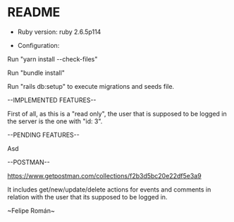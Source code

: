 # README

* Ruby version: ruby 2.6.5p114

* Configuration: 

Run "yarn install --check-files"

Run "bundle install"

Run "rails db:setup" to execute migrations and seeds file.


--IMPLEMENTED FEATURES--

First of all, as this is a "read only", the user that is supposed to be logged in the server
is the one with "id: 3".


--PENDING FEATURES--

Asd


--POSTMAN--

https://www.getpostman.com/collections/f2b3d5bc20e22df5e3a9

It includes get/new/update/delete actions for events and comments in relation
with the user that its supposed to be logged in.


~Felipe Román~

